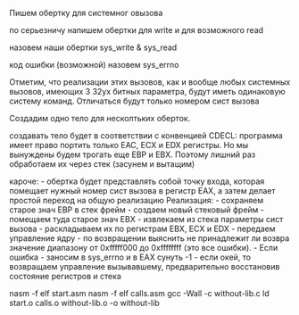 Пишем обертку для системног овызова

по серьезничу напишем обертки для write и для возможного read

назовем наши обертки sys_write & sys_read

код ошибки (возможной) назовем sys_errno

Отметим, что реализации этих вызовов, как и вообще
любых системных вызовов, имеющих 3 32ух битных параметра, будут иметь одинаковую
систему команд. Отличаться будут только номером сист вызова

Создадим одно тело для несколтьких оберток.

создавать тело будет в соответствии с конвенцией CDECL: программа имеет право
портить только EAC, ECX и EDX регистры. 
Но мы вынуждены будем трогать еще EBP и EBX. Поэтому лишний раз обработаем их через стек
(засунем и вытащим)

кароче:
    - обертка будет представлять собой точку входа, которая помещает нужный номер сист вызова
в регистр EAX, а затем делает простой переход на общую реализацию
Реализация:
    - сохраняем старое знач EBP в стек фрейм
    - создаем новый стековый фрейм
    - помещаем туда старое знач EBX
    - извлекаем из стека параметры сист вызова
    - раскладываем их по регистрам EBX, ECX и EDX
    - передаем управление ядру
    - по возвращении выяснить не принадлежит ли возвра значение диапазону 
от 0xfffff000 до 0xffffffff (это все ошибки). 
    - Если ошибка - заносим в sys_errno и в EAX сунуть -1
    - если окей, то возвращаем управление вызывавшему, предварительно восстановив состояние
регистров и стека

nasm -f elf start.asm
nasm -f elf calls.asm
gcc -Wall -c without-lib.c
ld start.o calls.o without-lib.o -o without-lib
